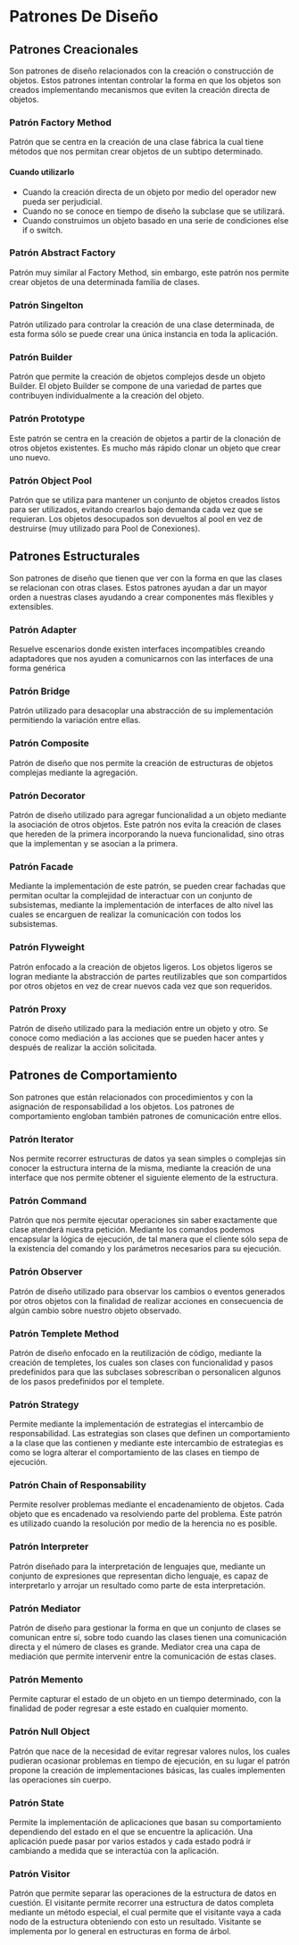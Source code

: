 # Patrones De Diseño

## Patrones Creacionales

Son patrones de diseño relacionados con la creación o construcción de objetos. Estos patrones intentan controlar la forma en que los objetos son creados implementando mecanismos que eviten la creación directa de objetos.

### Patrón Factory Method

Patrón que se centra en la creación de una clase fábrica la cual tiene métodos que nos permitan crear objetos de un subtipo determinado.

#### Cuando utilizarlo

* Cuando la creación directa de un objeto por medio del operador new pueda ser perjudicial.
* Cuando no se conoce en tiempo de diseño la subclase que se utilizará.
* Cuando construimos un objeto basado en una serie de condiciones else if o switch.

### Patrón Abstract Factory

Patrón muy similar al Factory Method, sin embargo, este patrón nos permite crear objetos de una determinada familia de clases.

### Patrón Singelton

Patrón utilizado para controlar la creación de una clase determinada, de esta forma sólo se puede crear una única instancia en toda la aplicación.

### Patrón Builder

Patrón que permite la creación de objetos complejos desde un objeto Builder. El objeto Builder se compone de una variedad de partes que contribuyen individualmente a la creación del objeto.

### Patrón Prototype

Este patrón se centra en la creación de objetos a partir de la clonación de otros objetos existentes. Es mucho más rápido clonar un objeto que crear uno nuevo.

### Patrón Object Pool

Patrón que se utiliza para mantener un conjunto de objetos creados listos para ser utilizados, evitando crearlos bajo demanda cada vez que se requieran. Los objetos desocupados son devueltos al pool en vez de destruirse (muy utilizado para Pool de Conexiones).

## Patrones Estructurales

Son patrones de diseño que tienen que ver con la forma en que las clases se relacionan con otras clases. Estos patrones ayudan a dar un mayor orden a nuestras clases ayudando a crear componentes más flexibles y extensibles.

### Patrón Adapter

Resuelve escenarios donde existen interfaces incompatibles creando adaptadores que nos ayuden a comunicarnos con las interfaces de una forma genérica

### Patrón Bridge

Patrón utilizado para desacoplar una abstracción de su implementación permitiendo la variación entre ellas.

### Patrón Composite

Patrón de diseño que nos permite la creación de estructuras de objetos complejas mediante la agregación.

### Patrón Decorator

Patrón de diseño utilizado para agregar funcionalidad a un objeto mediante la asociación de otros objetos. Este patrón nos evita la creación de clases que hereden de la primera incorporando la nueva funcionalidad, sino otras que la implementan y se asocian a la primera.

### Patrón Facade

Mediante la implementación de este patrón, se pueden crear fachadas que permitan ocultar la complejidad de interactuar con un conjunto de subsistemas, mediante la implementación de interfaces de alto nivel las cuales se encarguen de realizar la comunicación con todos los subsistemas. 

### Patrón Flyweight

Patrón enfocado a la creación de objetos ligeros. Los objetos ligeros se logran mediante la abstracción de partes reutilizables que son compartidos por otros objetos en vez de crear nuevos cada vez que son requeridos.

### Patrón Proxy

Patrón de diseño utilizado para la mediación entre un objeto y otro. Se conoce como mediación a las acciones que se pueden hacer antes y después de realizar la acción solicitada.

## Patrones de Comportamiento

Son patrones que están relacionados con procedimientos y con la asignación de responsabilidad a los objetos. Los patrones de comportamiento engloban también patrones de comunicación entre ellos.

### Patrón Iterator

Nos permite recorrer estructuras de datos ya sean simples o complejas sin conocer la estructura interna de la misma, mediante la creación de una interface que nos permite obtener el siguiente elemento de la estructura.

### Patrón Command

Patrón que nos permite ejecutar operaciones sin saber exactamente que clase atenderá nuestra petición. Mediante los comandos podemos encapsular la lógica de ejecución, de tal manera que el cliente sólo sepa de la existencia del comando y los parámetros necesarios para su ejecución.

### Patrón Observer

Patrón de diseño utilizado para observar los cambios o eventos generados por otros objetos con la finalidad de realizar acciones en consecuencia de algún cambio sobre nuestro objeto observado.

### Patrón Templete Method

Patrón de diseño enfocado en la reutilización de código, mediante la creación de templetes, los cuales son clases con funcionalidad y pasos predefinidos para que las subclases sobrescriban o personalicen algunos de los pasos predefinidos por el templete.

### Patrón Strategy

Permite mediante la implementación de estrategias el intercambio de responsabilidad. Las estrategias son clases que definen un comportamiento a la clase que las contienen y mediante este intercambio de estrategias es como se logra alterar el comportamiento de las clases en tiempo de ejecución.

### Patrón Chain of Responsability

Permite resolver problemas mediante el encadenamiento de objetos. Cada objeto que es encadenado va resolviendo parte del problema. Este patrón es utilizado cuando la resolución por medio de la herencia no es posible.

### Patrón Interpreter

Patrón diseñado para la interpretación de lenguajes que, mediante un conjunto de expresiones que representan dicho lenguaje, es capaz de interpretarlo y arrojar un resultado como parte de esta interpretación.

### Patrón Mediator

Patrón de diseño para gestionar la forma en que un conjunto de clases se comunican entre sí, sobre todo cuando las clases tienen una comunicación directa y el número de clases es grande. Mediator crea una capa de mediación que permite intervenir entre la comunicación de estas clases.

### Patrón Memento

Permite capturar el estado de un objeto en un tiempo determinado, con la finalidad de poder regresar a este estado en cualquier momento.

### Patrón Null Object

Patrón que nace de la necesidad de evitar regresar valores nulos, los cuales pudieran ocasionar problemas en tiempo de ejecución, en su lugar el patrón propone la creación de implementaciones básicas, las cuales implementen las operaciones sin cuerpo.

### Patrón State

Permite la implementación de aplicaciones que basan su comportamiento dependiendo del estado en el que se encuentre la aplicación. Una aplicación puede pasar por varios estados y cada estado podrá ir cambiando a medida que se interactúa con la aplicación.

### Patrón Visitor

Patrón que permite separar las operaciones de la estructura de datos en cuestión. El visitante permite recorrer una estructura de datos completa mediante un método especial, el cual permite que el visitante vaya a cada nodo de la estructura obteniendo con esto un resultado. Visitante se implementa por lo general en estructuras en forma de árbol.